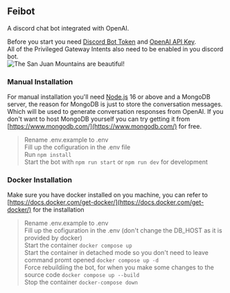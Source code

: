 ## Feibot

A discord chat bot integrated with OpenAI.  

Before you start you need [Discord Bot Token](https://discord.com/developers/docs/getting-started#creating-an-app) and [OpenAI API Key](https://openai.com/api/).  
All of the Privileged Gateway Intents also need to be enabled in you discord bot.  
![The San Juan Mountains are beautiful!](https://cdn.discordapp.com/attachments/699173597742104637/1036513241922293761/unknown.png)


### Manual Installation
For manual installation you'll need [Node.js](https://nodejs.org/en/) 16 or above and a MongoDB server, 
the reason for MongoDB is just to store the conversation messages. Which will be used to generate conversation responses from OpenAI. 
If you don't want to host MongoDB yourself you can try getting it from [https://www.mongodb.com/](https://www.mongodb.com/) for free.  
  
> Rename .env.example to .env  
> Fill up the cofiguration in the .env file  
> Run `npm install`  
> Start the bot with `npm run start` or `npm run dev` for development  
  

### Docker Installation
Make sure you have docker installed on you machine, you can refer to [https://docs.docker.com/get-docker/](https://docs.docker.com/get-docker/) for the installation  

> Rename .env.example to .env  
> Fill up the cofiguration in the .env (don't change the DB_HOST as it is provided by docker)  
> Start the container `docker compose up`  
> Start the container in detached mode so you don't need to leave command promt opened `docker compose up -d`  
> Force rebuildiing the bot, for when you make some changes to the source code `docker compose up --build`  
> Stop the container `docker-compose down`  